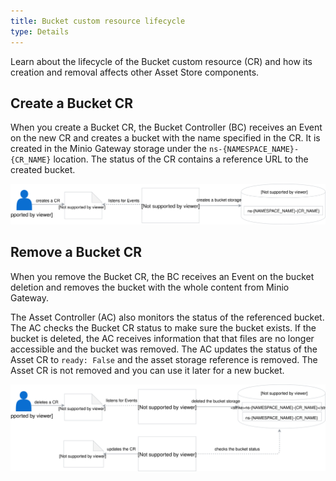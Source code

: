 ```yaml
---
title: Bucket custom resource lifecycle
type: Details
---
```


Learn about the lifecycle of the Bucket custom resource (CR) and how its creation and removal affects other Asset Store components.


## Create a Bucket CR

When you create a Bucket CR, the Bucket Controller (BC) receives an Event on the new CR and creates a bucket with the name specified in the CR. It is created in the Minio Gateway storage under the `ns-{NAMESPACE_NAME}-{CR_NAME}` location. The status of the CR contains a reference URL to the created bucket.


![](assets/create-bucket.svg)


## Remove a Bucket CR

When you remove the Bucket CR, the BC receives an Event on the bucket deletion and removes the bucket with the whole content from Minio Gateway.

The Asset Controller (AC) also monitors the status of the referenced bucket. The AC checks the Bucket CR status to make sure the bucket exists. If the bucket is deleted, the AC receives information that that files are no longer accessible and the bucket was removed. The AC updates the status of the Asset CR to `ready: False` and the asset storage reference is removed. The Asset CR is not removed and you can use it later for a new bucket.

![](assets/delete-bucket.svg)
